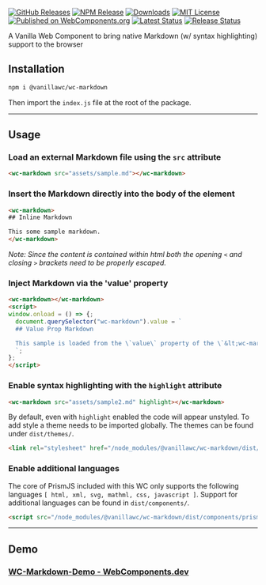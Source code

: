 [![GitHub Releases](https://img.shields.io/github/release/vanillawc/wc-markdown.svg)](https://github.com/vanillawc/wc-markdown/releases)
[![NPM Release](https://badgen.net/npm/v/@vanillawc/wc-markdown)](https://www.npmjs.com/package/@vanillawc/wc-markdown)
[![Downloads](https://badgen.net/npm/dt/@vanillawc/wc-markdown)](https://www.npmjs.com/package/@vanillawc/wc-markdown)
[![MIT License](https://img.shields.io/badge/license-MIT-blue.svg)](https://raw.githubusercontent.com/vanillawc/wc-markdown/master/LICENSE)
[![Published on WebComponents.org](https://img.shields.io/badge/webcomponents.org-published-blue.svg)](https://www.webcomponents.org/element/@vanillawc/wc-markdown)
[![Latest Status](https://github.com/vanillawc/wc-markdown/workflows/Latest/badge.svg)](https://github.com/vanillawc/wc-markdown/actions)
[![Release Status](https://github.com/vanillawc/wc-markdown/workflows/Release/badge.svg)](https://github.com/vanillawc/wc-markdown/actions)

A Vanilla Web Component to bring native Markdown (w/ syntax highlighting) support to the browser

## Installation

```sh
npm i @vanillawc/wc-markdown
```

Then import the `index.js` file at the root of the package.

-----

## Usage

### Load an external Markdown file using the `src` attribute

```html
<wc-markdown src="assets/sample.md"></wc-markdown>
```

### Insert the Markdown directly into the body of the element

```html
<wc-markdown>
## Inline Markdown

This some sample markdown.
</wc-markdown>
```
*Note: Since the content is contained within html both the opening `<` and closing `>` brackets need to be properly escaped.*

### Inject Markdown via the 'value' property

```html
<wc-markdown></wc-markdown>
<script>
window.onload = () => {;
  document.querySelector("wc-markdown").value = `
  ## Value Prop Markdown

  This sample is loaded from the \`value\` property of the \`&lt;wc-markdown&gt;\` tag
  `;
};
</script>
```

### Enable syntax highlighting with the `highlight` attribute

```html
<wc-markdown src="assets/sample2.md" highlight></wc-markdown>
```

By default, even with `highlight` enabled the code will appear unstyled. To add style a theme needs to be imported globally. The themes can be found under `dist/themes/`.

```html
<link rel="stylesheet" href="/node_modules/@vanillawc/wc-markdown/dist/themes/prism-okaidia.css">
```

### Enable additional languages

The core of PrismJS included with this WC only supports the following languages `[ html, xml, svg, mathml, css, javascript ]`. Support for additional languages can be found in `dist/components/`.

```html
<script src="/node_modules/@vanillawc/wc-markdown/dist/components/prism-typescript.min.js"></script>
```

-----

## Demo

### [WC-Markdown-Demo - WebComponents.dev](https://webcomponents.dev/edit/FxoojbLdYqBJVJj4Tsex?sv=1&pm=1)
